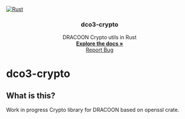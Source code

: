   [![Rust](https://github.com/unbekanntes-pferd/dco3-crypto/actions/workflows/testing.yml/badge.svg?branch=master)](https://github.com/unbekanntes-pferd/dco3-crypto/actions/workflows/testing.yml)
  <h3 align="center">dco3-crypto</h3>

  <p align="center">
    DRACOON Crypto utils in Rust
    <br />
    <a href="https://github.com/unbekanntes-pferd/dco3-crypto"><strong>Explore the docs »</strong></a>
    <br />
    <a href="https://github.com/unbekanntes-pferd/dco3-crypto/issues">Report Bug</a>
  </p>
</p>

# dco3-crypto

## What is this?

Work in progress Crypto library for DRACOON based on openssl crate.
